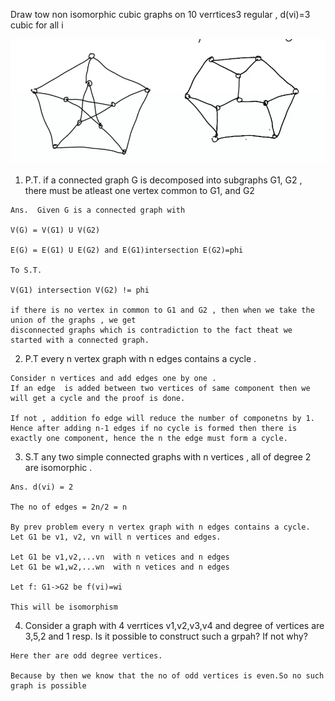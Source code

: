 Draw tow non isomorphic cubic graphs on 10 verrtices3 regular , d(vi)=3 cubic for all i

![nonIso3regularGraph](./img/nonIso3regularGraph.png)

1. P.T. if a  connected graph G is decomposed into subgraphs  G1, G2 , there must be atleast one vertex common to G1, and G2
```
Ans.  Given G is a connected graph with 

V(G) = V(G1) U V(G2)

E(G) = E(G1) U E(G2) and E(G1)intersection E(G2)=phi

To S.T.

V(G1) intersection V(G2) != phi

if there is no vertex in common to G1 and G2 , then when we take the union of the graphs , we get
disconnected graphs which is contradiction to the fact theat we started with a connected graph.
```

2. P.T every n vertex graph with n edges contains a cycle .

```
Consider n vertices and add edges one by one .
If an edge  is added between two vertices of same component then we will get a cycle and the proof is done. 

If not , addition fo edge will reduce the number of componetns by 1. 
Hence after adding n-1 edges if no cycle is formed then there is exactly one component, hence the n the edge must form a cycle.

```

3. S.T any two simple connected graphs with n vertices , all of degree 2 are isomorphic . 
```
Ans. d(vi) = 2 

The no of edges = 2n/2 = n

By prev problem every n vertex graph with n edges contains a cycle. Let G1 be v1, v2, vn will n vertices and edges.

Let G1 be v1,v2,...vn  with n vetices and n edges
Let G1 be w1,w2,...wn  with n vetices and n edges

Let f: G1->G2 be f(vi)=wi

This will be isomorphism
```

4. Consider a graph with 4 verrtices v1,v2,v3,v4 and degree of vertices are 3,5,2 and 1 resp. Is it possible to construct such a grpah? If not why?

```
Here ther are odd degree vertices.

Because by then we know that the no of odd vertices is even.So no such graph is possible


```





